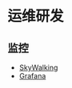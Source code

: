 # 运维研发

## 监控

- [SkyWalking](../Backend/Middelware/../Middleware/skywalking/skywalking.md)
- [Grafana](./grafana/grafana.md)